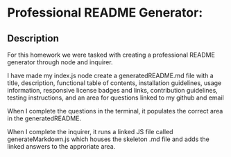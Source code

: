 # Professional README Generator:

## Description

For this homework we were tasked with creating a professional README generator through node and inquirer. 

I have made my index.js node create a generatedREADME.md file with a title, description, functional table of contents, installation guidelines, usage information, responsive license badges and links, contribution guidelines, testing instructions, and an area for questions linked to my github and email

When I complete the questions in the terminal, it populates the correct area in the generatedREADME.

When I complete the inquirer, it runs a linked JS file called generateMarkdown.js which houses the skeleton .md file and adds the linked answers to the approriate area.

